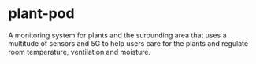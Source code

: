 # plant-pod

A monitoring system for plants and the surounding area that uses a multitude of sensors and 5G to help users care for the plants and regulate room temperature, ventilation and moisture.